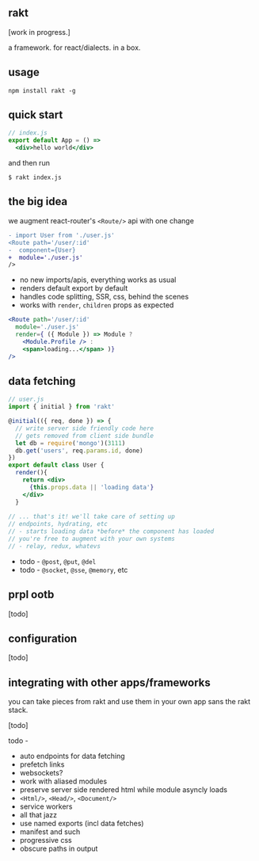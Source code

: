 rakt
---

[work in progress.]

a framework. for react/dialects. in a box.

usage 
--- 

`npm install rakt -g`

quick start
---

```jsx
// index.js
export default App = () => 
  <div>hello world</div>
```

and then run 

```
$ rakt index.js   
```

the big idea 
---

we augment react-router's `<Route/>` api with one change

```diff
- import User from './user.js'
<Route path='/user/:id'
-  component={User}
+  module='./user.js'
/>
```

- no new imports/apis, everything works as usual
- renders default export by default 
- handles code splitting, SSR, css, behind the scenes 
- works with `render`, `children` props as expected 


```jsx
<Route path='/user/:id'
  module='./user.js'
  render={ ({ Module }) => Module ? 
    <Module.Profile /> : 
    <span>loading...</span> )}
/>
``` 

data fetching
---

```jsx
// user.js
import { initial } from 'rakt'

@initial(({ req, done }) => {  
  // write server side friendly code here 
  // gets removed from client side bundle
  let db = require('mongo')(3111)
  db.get('users', req.params.id, done)  
})
export default class User {
  render(){
    return <div>
      {this.props.data || 'loading data'}
    </div>  
  }
  
// ... that's it! we'll take care of setting up 
// endpoints, hydrating, etc
// - starts loading data *before* the component has loaded 
// you're free to augment with your own systems 
// - relay, redux, whatevs 


```

- todo - `@post`, `@put`, `@del`
- todo - `@socket`, `@sse`, `@memory`, etc 

prpl ootb
---

[todo]


configuration
---

[todo]


integrating with other apps/frameworks
---

you can take pieces from rakt and use them in your own app sans the rakt stack. 

[todo]


todo - 

- auto endpoints for data fetching 
- prefetch links
- websockets?
- work with aliased modules 
- preserve server side rendered html while module asyncly loads 
- `<Html/>`, `<Head/>`, `<Document/>`
- service workers
- all that jazz
- use named exports (incl data fetches)
- manifest and such
- progressive css
- obscure paths in output 
